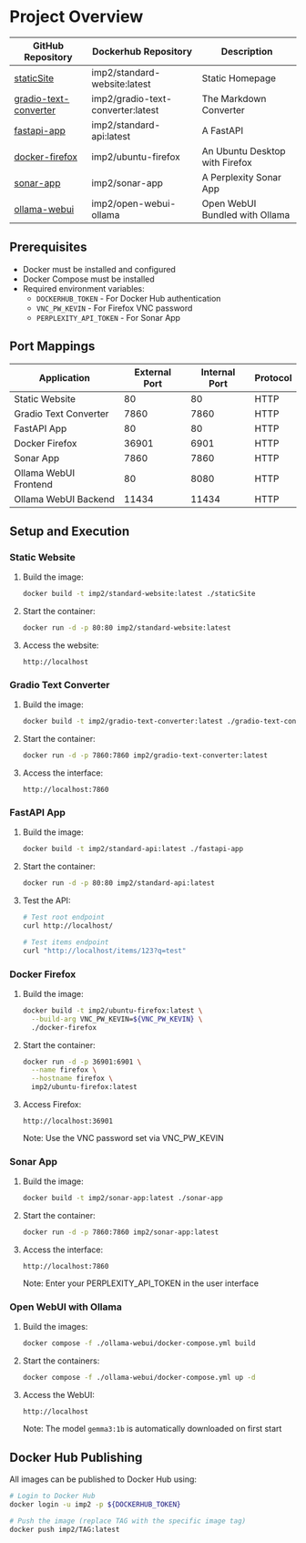 # Project Overview

| GitHub Repository                                                                                | Dockerhub Repository              | Description                    |
| ------------------------------------------------------------------------------------------------ | --------------------------------- | ------------------------------ |
| [staticSite](https://github.com/Impulsleistung/ci-cd/tree/main/staticSite)                       | imp2/standard-website:latest      | Static Homepage                |
| [gradio-text-converter](https://github.com/Impulsleistung/ci-cd/tree/main/gradio-text-converter) | imp2/gradio-text-converter:latest | The Markdown Converter         |
| [fastapi-app](https://github.com/Impulsleistung/ci-cd/tree/main/fastapi-app)                     | imp2/standard-api:latest          | A FastAPI                      |
| [docker-firefox](https://github.com/Impulsleistung/ci-cd/tree/main/docker-firefox)               | imp2/ubuntu-firefox               | An Ubuntu Desktop with Firefox |
| [sonar-app](https://github.com/Impulsleistung/ci-cd/tree/main/sonar-app)                         | imp2/sonar-app                    | A Perplexity Sonar App         |
| [ollama-webui](https://github.com/Impulsleistung/ci-cd/tree/main/ollama-webui)                   | imp2/open-webui-ollama            | Open WebUI Bundled with Ollama |

## Prerequisites
- Docker must be installed and configured
- Docker Compose must be installed
- Required environment variables:
  - `DOCKERHUB_TOKEN` - For Docker Hub authentication
  - `VNC_PW_KEVIN` - For Firefox VNC password
  - `PERPLEXITY_API_TOKEN` - For Sonar App

## Port Mappings

| Application           | External Port | Internal Port | Protocol |
| --------------------- | ------------- | ------------- | -------- |
| Static Website        | 80            | 80            | HTTP     |
| Gradio Text Converter | 7860          | 7860          | HTTP     |
| FastAPI App           | 80            | 80            | HTTP     |
| Docker Firefox        | 36901         | 6901          | HTTP     |
| Sonar App             | 7860          | 7860          | HTTP     |
| Ollama WebUI Frontend | 80            | 8080          | HTTP     |
| Ollama WebUI Backend  | 11434         | 11434         | HTTP     |

## Setup and Execution

### Static Website
1. Build the image:
   ```bash
   docker build -t imp2/standard-website:latest ./staticSite
   ```
2. Start the container:
   ```bash
   docker run -d -p 80:80 imp2/standard-website:latest
   ```
3. Access the website:
   ```
   http://localhost
   ```

### Gradio Text Converter
1. Build the image:
   ```bash
   docker build -t imp2/gradio-text-converter:latest ./gradio-text-converter
   ```
2. Start the container:
   ```bash
   docker run -d -p 7860:7860 imp2/gradio-text-converter:latest
   ```
3. Access the interface:
   ```
   http://localhost:7860
   ```

### FastAPI App
1. Build the image:
   ```bash
   docker build -t imp2/standard-api:latest ./fastapi-app
   ```
2. Start the container:
   ```bash
   docker run -d -p 80:80 imp2/standard-api:latest
   ```
3. Test the API:
   ```bash
   # Test root endpoint
   curl http://localhost/
   
   # Test items endpoint
   curl "http://localhost/items/123?q=test"
   ```

### Docker Firefox
1. Build the image:
   ```bash
   docker build -t imp2/ubuntu-firefox:latest \
     --build-arg VNC_PW_KEVIN=${VNC_PW_KEVIN} \
     ./docker-firefox
   ```
2. Start the container:
   ```bash
   docker run -d -p 36901:6901 \
     --name firefox \
     --hostname firefox \
     imp2/ubuntu-firefox:latest
   ```
3. Access Firefox:
   ```
   http://localhost:36901
   ```
   Note: Use the VNC password set via VNC_PW_KEVIN

### Sonar App
1. Build the image:
   ```bash
   docker build -t imp2/sonar-app:latest ./sonar-app
   ```
2. Start the container:
   ```bash
   docker run -d -p 7860:7860 imp2/sonar-app:latest
   ```
3. Access the interface:
   ```
   http://localhost:7860
   ```
   Note: Enter your PERPLEXITY_API_TOKEN in the user interface

### Open WebUI with Ollama
1. Build the images:
   ```bash
   docker compose -f ./ollama-webui/docker-compose.yml build
   ```
2. Start the containers:
   ```bash
   docker compose -f ./ollama-webui/docker-compose.yml up -d
   ```
3. Access the WebUI:
   ```
   http://localhost
   ```
   Note: The model `gemma3:1b` is automatically downloaded on first start

## Docker Hub Publishing
All images can be published to Docker Hub using:
```bash
# Login to Docker Hub
docker login -u imp2 -p ${DOCKERHUB_TOKEN}

# Push the image (replace TAG with the specific image tag)
docker push imp2/TAG:latest
```
